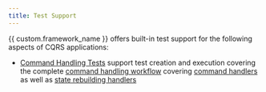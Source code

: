 ```yaml
---
title: Test Support
---
```


{{ custom.framework_name }} offers built-in test support for the following aspects of CQRS applications:

* [Command Handling Tests](command_handling_test_fixture/index.md) support test creation and execution covering the complete [command handling workflow](../extension_points/index.md#command-handling) covering [command handlers](../extension_points/command_handler/index.md) as well as [state rebuilding handlers](../extension_points/state_rebuilding_handler/index.md)
